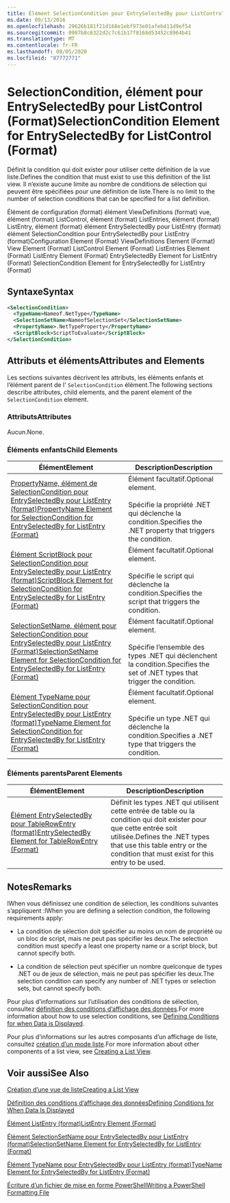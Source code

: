 ```yaml
---
title: Élément SelectionCondition pour EntrySelectedBy pour ListControl (format) | Microsoft Docs
ms.date: 09/13/2016
ms.openlocfilehash: 29626b181f21d168e1ebf973e01afeb411d9ef54
ms.sourcegitcommit: 0907b8c6322d2c7c61b17f8168d53452c8964b41
ms.translationtype: MT
ms.contentlocale: fr-FR
ms.lasthandoff: 08/05/2020
ms.locfileid: "87772771"
---
```

# <a name="selectioncondition-element-for-entryselectedby-for-listcontrol-format"></a><span data-ttu-id="e8470-102">SelectionCondition, élément pour EntrySelectedBy pour ListControl (Format)</span><span class="sxs-lookup"><span data-stu-id="e8470-102">SelectionCondition Element for EntrySelectedBy for ListControl (Format)</span></span>

<span data-ttu-id="e8470-103">Définit la condition qui doit exister pour utiliser cette définition de la vue liste.</span><span class="sxs-lookup"><span data-stu-id="e8470-103">Defines the condition that must exist to use this definition of the list view.</span></span> <span data-ttu-id="e8470-104">Il n’existe aucune limite au nombre de conditions de sélection qui peuvent être spécifiées pour une définition de liste.</span><span class="sxs-lookup"><span data-stu-id="e8470-104">There is no limit to the number of selection conditions that can be specified for a list definition.</span></span>

<span data-ttu-id="e8470-105">Élément de configuration (format) élément ViewDefinitions (format) vue, élément (format) ListControl, élément (format) ListEntries, élément (format) ListEntry, élément (format) élément EntrySelectedBy pour ListEntry (format) élément SelectionCondition pour EntrySelectedBy pour ListEntry (format)</span><span class="sxs-lookup"><span data-stu-id="e8470-105">Configuration Element (Format) ViewDefinitions Element (Format) View Element (Format) ListControl Element (Format) ListEntries Element (Format) ListEntry Element (Format) EntrySelectedBy Element for ListEntry (Format) SelectionCondition Element for EntrySelectedBy for ListEntry (Format)</span></span>

## <a name="syntax"></a><span data-ttu-id="e8470-106">Syntaxe</span><span class="sxs-lookup"><span data-stu-id="e8470-106">Syntax</span></span>

```xml
<SelectionCondition>
  <TypeName>Nameof.NetType</TypeName>
  <SelectionSetName>NameofSelectionSet</SelectionSetName>
  <PropertyName>.NetTypeProperty</PropertyName>
  <ScriptBlock>ScriptToEvaluate</ScriptBlock>
</SelectionCondition>
```

## <a name="attributes-and-elements"></a><span data-ttu-id="e8470-107">Attributs et éléments</span><span class="sxs-lookup"><span data-stu-id="e8470-107">Attributes and Elements</span></span>

<span data-ttu-id="e8470-108">Les sections suivantes décrivent les attributs, les éléments enfants et l’élément parent de l' `SelectionCondition` élément.</span><span class="sxs-lookup"><span data-stu-id="e8470-108">The following sections describe attributes, child elements, and the parent element of the `SelectionCondition` element.</span></span>

### <a name="attributes"></a><span data-ttu-id="e8470-109">Attributs</span><span class="sxs-lookup"><span data-stu-id="e8470-109">Attributes</span></span>

<span data-ttu-id="e8470-110">Aucun.</span><span class="sxs-lookup"><span data-stu-id="e8470-110">None.</span></span>

### <a name="child-elements"></a><span data-ttu-id="e8470-111">Éléments enfants</span><span class="sxs-lookup"><span data-stu-id="e8470-111">Child Elements</span></span>

|<span data-ttu-id="e8470-112">Élément</span><span class="sxs-lookup"><span data-stu-id="e8470-112">Element</span></span>|<span data-ttu-id="e8470-113">Description</span><span class="sxs-lookup"><span data-stu-id="e8470-113">Description</span></span>|
|-------------|-----------------|
|[<span data-ttu-id="e8470-114">PropertyName, élément de SelectionCondition pour EntrySelectedBy pour ListEntry (format)</span><span class="sxs-lookup"><span data-stu-id="e8470-114">PropertyName Element for SelectionCondition for EntrySelectedBy for ListEntry (Format)</span></span>](./propertyname-element-for-selectioncondition-for-entryselectedby-for-listcontrol-format.md)|<span data-ttu-id="e8470-115">Élément facultatif.</span><span class="sxs-lookup"><span data-stu-id="e8470-115">Optional element.</span></span><br /><br /> <span data-ttu-id="e8470-116">Spécifie la propriété .NET qui déclenche la condition.</span><span class="sxs-lookup"><span data-stu-id="e8470-116">Specifies the .NET property that triggers the condition.</span></span>|
|[<span data-ttu-id="e8470-117">Élément ScriptBlock pour SelectionCondition pour EntrySelectedBy pour ListEntry (format)</span><span class="sxs-lookup"><span data-stu-id="e8470-117">ScriptBlock Element for SelectionCondition for EntrySelectedBy for ListEntry (Format)</span></span>](./scriptblock-element-for-selectioncondition-for-entryselectedby-for-listcontrol-format.md)|<span data-ttu-id="e8470-118">Élément facultatif.</span><span class="sxs-lookup"><span data-stu-id="e8470-118">Optional element.</span></span><br /><br /> <span data-ttu-id="e8470-119">Spécifie le script qui déclenche la condition.</span><span class="sxs-lookup"><span data-stu-id="e8470-119">Specifies the script that triggers the condition.</span></span>|
|[<span data-ttu-id="e8470-120">SelectionSetName, élément pour SelectionCondition pour EntrySelectedBy pour ListEntry (Format)</span><span class="sxs-lookup"><span data-stu-id="e8470-120">SelectionSetName Element for SelectionCondition for EntrySelectedBy for ListEntry (Format)</span></span>](./selectionsetname-element-for-selectioncondition-for-entryselectedby-for-listentry-format.md)|<span data-ttu-id="e8470-121">Élément facultatif.</span><span class="sxs-lookup"><span data-stu-id="e8470-121">Optional element.</span></span><br /><br /> <span data-ttu-id="e8470-122">Spécifie l’ensemble des types .NET qui déclenchent la condition.</span><span class="sxs-lookup"><span data-stu-id="e8470-122">Specifies the set of .NET types that trigger the condition.</span></span>|
|[<span data-ttu-id="e8470-123">Élément TypeName pour SelectionCondition pour EntrySelectedBy pour ListEntry (format)</span><span class="sxs-lookup"><span data-stu-id="e8470-123">TypeName Element for SelectionCondition for EntrySelectedBy for ListEntry (Format)</span></span>](./typename-element-for-selectioncondition-for-entryselectedby-for-listcontrol-format.md)|<span data-ttu-id="e8470-124">Élément facultatif.</span><span class="sxs-lookup"><span data-stu-id="e8470-124">Optional element.</span></span><br /><br /> <span data-ttu-id="e8470-125">Spécifie un type .NET qui déclenche la condition.</span><span class="sxs-lookup"><span data-stu-id="e8470-125">Specifies a .NET type that triggers the condition.</span></span>|

### <a name="parent-elements"></a><span data-ttu-id="e8470-126">Éléments parents</span><span class="sxs-lookup"><span data-stu-id="e8470-126">Parent Elements</span></span>

|<span data-ttu-id="e8470-127">Élément</span><span class="sxs-lookup"><span data-stu-id="e8470-127">Element</span></span>|<span data-ttu-id="e8470-128">Description</span><span class="sxs-lookup"><span data-stu-id="e8470-128">Description</span></span>|
|-------------|-----------------|
|[<span data-ttu-id="e8470-129">Élément EntrySelectedBy pour TableRowEntry (format)</span><span class="sxs-lookup"><span data-stu-id="e8470-129">EntrySelectedBy Element for TableRowEntry (Format)</span></span>](./entryselectedby-element-for-tablerowentry-for-tablecontrol-format.md)|<span data-ttu-id="e8470-130">Définit les types .NET qui utilisent cette entrée de table ou la condition qui doit exister pour que cette entrée soit utilisée.</span><span class="sxs-lookup"><span data-stu-id="e8470-130">Defines the .NET types that use this table entry or the condition that must exist for this entry to be used.</span></span>|

## <a name="remarks"></a><span data-ttu-id="e8470-131">Notes</span><span class="sxs-lookup"><span data-stu-id="e8470-131">Remarks</span></span>

<span data-ttu-id="e8470-132">lWhen vous définissez une condition de sélection, les conditions suivantes s’appliquent :</span><span class="sxs-lookup"><span data-stu-id="e8470-132">lWhen you are defining a selection condition, the following requirements apply:</span></span>

- <span data-ttu-id="e8470-133">La condition de sélection doit spécifier au moins un nom de propriété ou un bloc de script, mais ne peut pas spécifier les deux.</span><span class="sxs-lookup"><span data-stu-id="e8470-133">The selection condition must specify a least one property name or a script block, but cannot specify both.</span></span>

- <span data-ttu-id="e8470-134">La condition de sélection peut spécifier un nombre quelconque de types .NET ou de jeux de sélection, mais ne peut pas spécifier les deux.</span><span class="sxs-lookup"><span data-stu-id="e8470-134">The selection condition can specify any number of .NET types or selection sets, but cannot specify both.</span></span>

<span data-ttu-id="e8470-135">Pour plus d’informations sur l’utilisation des conditions de sélection, consultez [définition des conditions d’affichage des données](./defining-conditions-for-displaying-data.md).</span><span class="sxs-lookup"><span data-stu-id="e8470-135">For more information about how to use selection conditions, see [Defining Conditions for when Data is Displayed](./defining-conditions-for-displaying-data.md).</span></span>

<span data-ttu-id="e8470-136">Pour plus d’informations sur les autres composants d’un affichage de liste, consultez [création d’un mode liste](./creating-a-list-view.md).</span><span class="sxs-lookup"><span data-stu-id="e8470-136">For more information about other components of a list view, see [Creating a List View](./creating-a-list-view.md).</span></span>

## <a name="see-also"></a><span data-ttu-id="e8470-137">Voir aussi</span><span class="sxs-lookup"><span data-stu-id="e8470-137">See Also</span></span>

[<span data-ttu-id="e8470-138">Création d’une vue de liste</span><span class="sxs-lookup"><span data-stu-id="e8470-138">Creating a List View</span></span>](./creating-a-list-view.md)

[<span data-ttu-id="e8470-139">Définition des conditions d’affichage des données</span><span class="sxs-lookup"><span data-stu-id="e8470-139">Defining Conditions for When Data Is Displayed</span></span>](./defining-conditions-for-displaying-data.md)

[<span data-ttu-id="e8470-140">Élément ListEntry (format)</span><span class="sxs-lookup"><span data-stu-id="e8470-140">ListEntry Element (Format)</span></span>](./listentry-element-for-listcontrol-format.md)

[<span data-ttu-id="e8470-141">Élément SelectionSetName pour EntrySelectedBy pour ListEntry (format)</span><span class="sxs-lookup"><span data-stu-id="e8470-141">SelectionSetName Element for EntrySelectedBy for ListEntry (Format)</span></span>](./selectionsetname-element-for-entryselectedby-for-listcontrol-format.md)

[<span data-ttu-id="e8470-142">Élément TypeName pour EntrySelectedBy pour ListEntry (format)</span><span class="sxs-lookup"><span data-stu-id="e8470-142">TypeName Element for EntrySelectedBy for ListEntry (Format)</span></span>](/powershell/scripting/developer/format/typename-element-for-entryselectedby-for-listcontrol-format)

[<span data-ttu-id="e8470-143">Écriture d’un fichier de mise en forme PowerShell</span><span class="sxs-lookup"><span data-stu-id="e8470-143">Writing a PowerShell Formatting File</span></span>](./writing-a-powershell-formatting-file.md)
